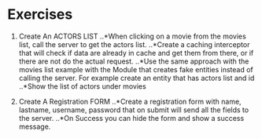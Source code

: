 # Exercises

1. Create An ACTORS LIST
   ..*When clicking on a movie from the movies list, call the server to get the actors list.
   ..*Create a caching interceptor that will check if data are already in cache and get them from there, or if there are not do the actual request.
   ..*Use the same approach with the movies list example with the Module that creates fake entities instead of calling the server. For example create an entity that has actors list and id
   ..*Show the list of actors under movies

2. Create A Registration FORM
   ..*Create a registration form with name, lastname, username, password that on submit will send all the fields to the server.
   ..*On Success you can hide the form and show a success message.
